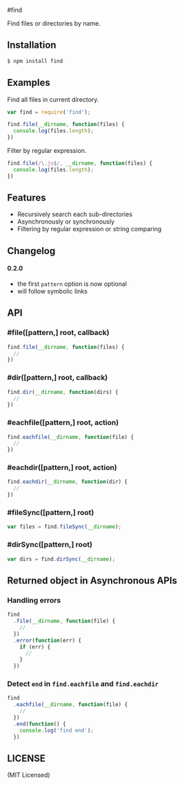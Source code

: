 #find

Find files or directories by name.


## Installation

```bash
$ npm install find
```

## Examples

Find all files in current directory.

```javascript
var find = require('find');

find.file(__dirname, function(files) {
  console.log(files.length);
})
```

Filter by regular expression.

```javascript
find.file(/\.js$/, __dirname, function(files) {
  console.log(files.length);
})
```

## Features
  * Recursively search each sub-directories
  * Asynchronously or synchronously 
  * Filtering by regular expression or string comparing

## Changelog
#### 0.2.0
* the first `pattern` option is now optional
* will follow symbolic links


## API

### #file([pattern,] root, callback)

```javascript
find.file(__dirname, function(files) {
  //
})
```

### #dir([pattern,] root, callback)
```javascript
find.dir(__dirname, function(dirs) {
  //
})
``` 


### #eachfile([pattern,] root, action)

```javascript
find.eachfile(__dirname, function(file) {
  //
})
```

### #eachdir([pattern,] root, action)

```javascript
find.eachdir(__dirname, function(dir) {
  //
})
```  

### #fileSync([pattern,] root)
```javascript
var files = find.fileSync(__dirname);
```

### #dirSync([pattern,] root)
```javascript
var dirs = find.dirSync(__dirname);
```

## Returned object in Asynchronous APIs

### Handling errors

```javascript
find
  .file(__dirname, function(file) {
    //  
  })
  .error(function(err) {
    if (err) {
      //
    }
  })
```

### Detect `end` in `find.eachfile` and `find.eachdir`

```javascript
find
  .eachfile(__dirname, function(file) {
    //
  })
  .end(function() {
    console.log('find end'); 
  }) 
```
 

## LICENSE

(MIT Licensed)
